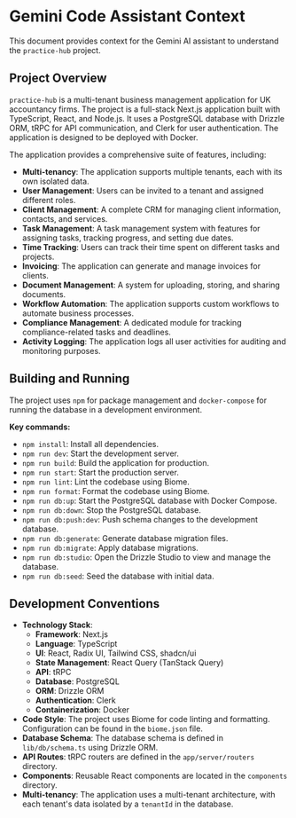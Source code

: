 # Gemini Code Assistant Context

This document provides context for the Gemini AI assistant to understand the `practice-hub` project.

## Project Overview

`practice-hub` is a multi-tenant business management application for UK accountancy firms. The project is a full-stack Next.js application built with TypeScript, React, and Node.js. It uses a PostgreSQL database with Drizzle ORM, tRPC for API communication, and Clerk for user authentication. The application is designed to be deployed with Docker.

The application provides a comprehensive suite of features, including:

-   **Multi-tenancy**: The application supports multiple tenants, each with its own isolated data.
-   **User Management**: Users can be invited to a tenant and assigned different roles.
-   **Client Management**: A complete CRM for managing client information, contacts, and services.
-   **Task Management**: A task management system with features for assigning tasks, tracking progress, and setting due dates.
-   **Time Tracking**: Users can track their time spent on different tasks and projects.
-   **Invoicing**: The application can generate and manage invoices for clients.
-   **Document Management**: A system for uploading, storing, and sharing documents.
-   **Workflow Automation**: The application supports custom workflows to automate business processes.
-   **Compliance Management**: A dedicated module for tracking compliance-related tasks and deadlines.
-   **Activity Logging**: The application logs all user activities for auditing and monitoring purposes.

## Building and Running

The project uses `npm` for package management and `docker-compose` for running the database in a development environment.

**Key commands:**

-   `npm install`: Install all dependencies.
-   `npm run dev`: Start the development server.
-   `npm run build`: Build the application for production.
-   `npm run start`: Start the production server.
-   `npm run lint`: Lint the codebase using Biome.
-   `npm run format`: Format the codebase using Biome.
-   `npm run db:up`: Start the PostgreSQL database with Docker Compose.
-   `npm run db:down`: Stop the PostgreSQL database.
-   `npm run db:push:dev`: Push schema changes to the development database.
-   `npm run db:generate`: Generate database migration files.
-   `npm run db:migrate`: Apply database migrations.
-   `npm run db:studio`: Open the Drizzle Studio to view and manage the database.
-   `npm run db:seed`: Seed the database with initial data.

## Development Conventions

-   **Technology Stack**:
    -   **Framework**: Next.js
    -   **Language**: TypeScript
    -   **UI**: React, Radix UI, Tailwind CSS, shadcn/ui
    -   **State Management**: React Query (TanStack Query)
    -   **API**: tRPC
    -   **Database**: PostgreSQL
    -   **ORM**: Drizzle ORM
    -   **Authentication**: Clerk
    -   **Containerization**: Docker
-   **Code Style**: The project uses Biome for code linting and formatting. Configuration can be found in the `biome.json` file.
-   **Database Schema**: The database schema is defined in `lib/db/schema.ts` using Drizzle ORM.
-   **API Routes**: tRPC routers are defined in the `app/server/routers` directory.
-   **Components**: Reusable React components are located in the `components` directory.
-   **Multi-tenancy**: The application uses a multi-tenant architecture, with each tenant's data isolated by a `tenantId` in the database.

